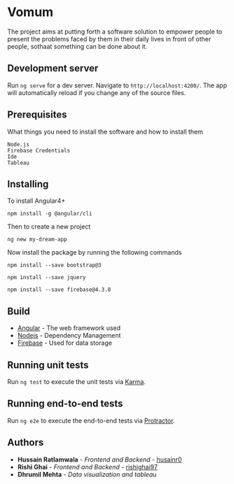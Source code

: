 # Vomum

The project aims at putting forth a software solution to empower people to present the problems faced by them in their daily lives in front of other people, sothaat something can be done about it.

## Development server

Run `ng serve` for a dev server. Navigate to `http://localhost:4200/`. The app will automatically reload if you change any of the source files.

## Prerequisites

What things you need to install the software and how to install them
```
Node.js
Firebase Credentials
Ide 
Tableau

```

## Installing

To install Angular4+
```
npm install -g @angular/cli
```

Then to create a new project
```
ng new my-dream-app
```

Now install the package by running the following commands 
```
npm install --save bootstrap@3

npm install --save jquery

npm install --save firebase@4.3.0
```


## Build

* [Angular](https://angular.io/docs) - The web framework used
* [Nodejs](https://nodejs.org/en/docs/) - Dependency Management
* [Firebase](https://firebase.google.com/docs/) - Used for data storage

## Running unit tests

Run `ng test` to execute the unit tests via [Karma](https://karma-runner.github.io).

## Running end-to-end tests

Run `ng e2e` to execute the end-to-end tests via [Protractor](http://www.protractortest.org/).

## Authors
* **Hussain Ratlamwala** - *Frontend and Backend* - [husainr0](https://github.com/husainr)
* **Rishi Ghai** - *Frontend and Backend* - [rishighai97](https://github.com/rishighai97)
* **Dhrumil Mehta** - *Data visualization and tableau*
